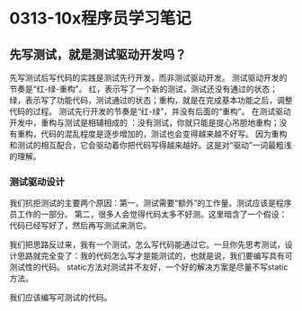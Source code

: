 # 0313-10x程序员学习笔记

## 先写测试，就是测试驱动开发吗？
先写测试后写代码的实践是测试先行开发，而非测试驱动开发。
测试驱动开发的节奏是“红-绿-重构”。
红，表示写了一个新的测试，测试还没有通过的状态；绿，表示写了功能代码，测试通过的状态；重构，就是在完成基本功能之后，调整代码的过程。
测试先行开发的节奏是“红-绿”，并没有后面的“重构”。
在测试驱动开发中，重构与测试是相辅相成的 ：没有测试，你就只能是提心吊胆地重构；没有重构，代码的混乱程度是逐步增加的，测试也会变得越来越不好写。
因为重构和测试的相互配合，它会驱动着你把代码写得越来越好。这是对“驱动”一词最粗浅的理解。

### 测试驱动设计
我们抗拒测试的主要两个原因：第一，测试需要“额外”的工作量。测试应该是程序员工作的一部分。
第二，很多人会觉得代码太多不好测。这里暗含了一个假设：代码已经写好了，然后再写测试来测它。

我们把思路反过来，我有一个测试，怎么写代码能通过它。一旦你先思考测试，设计思路就完全变了：我的代码怎么写才是能测试的，也就是说，我们要编写具有可测试性的代码。
static方法对测试并不友好，一个好的解决方案是尽量不写static方法。

我们应该编写可测试的代码。